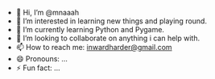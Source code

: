 - 👋 Hi, I’m @mnaaah
- 👀 I’m interested in learning new things and playing round.
- 🌱 I’m currently learning Python and Pygame.
- 💞️ I’m looking to collaborate on anything i can help with.
- 📫 How to reach me: inwardharder@gmail.com
- 😄 Pronouns: ...
- ⚡ Fun fact: ...

<!---
mnaaah/mnaaah is a ✨ special ✨ repository because its `README.md` (this file) appears on your GitHub profile.
You can click the Preview link to take a look at your changes.
--->
